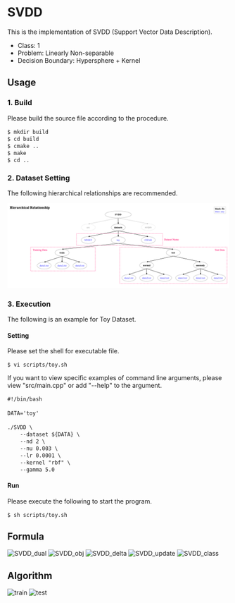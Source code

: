# SVDD

This is the implementation of SVDD (Support Vector Data Description).

- Class: 1
- Problem: Linearly Non-separable
- Decision Boundary: Hypersphere + Kernel

## Usage

### 1. Build
Please build the source file according to the procedure.
~~~
$ mkdir build
$ cd build
$ cmake ..
$ make
$ cd ..
~~~

### 2. Dataset Setting

The following hierarchical relationships are recommended.

![SVDD_dataset](datasets/dataset.png)

### 3. Execution

The following is an example for Toy Dataset.

#### Setting
Please set the shell for executable file.
~~~
$ vi scripts/toy.sh
~~~
If you want to view specific examples of command line arguments, please view "src/main.cpp" or add "--help" to the argument.
~~~
#!/bin/bash

DATA='toy'

./SVDD \
    --dataset ${DATA} \
    --nd 2 \
    --nu 0.003 \
    --lr 0.0001 \
    --kernel "rbf" \
    --gamma 5.0
~~~

#### Run
Please execute the following to start the program.
~~~
$ sh scripts/toy.sh
~~~

## Formula
![SVDD_dual](https://user-images.githubusercontent.com/56967584/130436790-62bf1b4a-10d1-4419-b578-341e28392374.png)
![SVDD_obj](https://user-images.githubusercontent.com/56967584/130436797-a82d8950-2ecd-48a5-8cde-deb5a63eaaf5.png)
![SVDD_delta](https://user-images.githubusercontent.com/56967584/130436807-99953c32-8acc-498d-9182-08706ee5819b.png)
![SVDD_update](https://user-images.githubusercontent.com/56967584/130436813-3cabea09-0d5f-4065-ab0f-2f8d99964b86.png)
![SVDD_class](https://user-images.githubusercontent.com/56967584/130436824-d9c4c91d-32e1-4a87-af0f-40d160a87993.png)


## Algorithm
![train](https://user-images.githubusercontent.com/56967584/130436758-fe822b42-a2cb-4b8b-984b-c9d1f7bdda90.png)
![test](https://user-images.githubusercontent.com/56967584/130436762-de392801-9183-4cfe-9bb8-f287079467bf.png)


